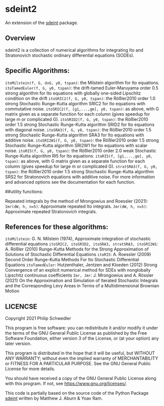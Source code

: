 # sdeint2

An extension of the [sdeint](https://github.com/mattja/sdeint) package.

## Overview
sdeint2 is a collection of numerical algorithms for integrating Ito and Stratonovich stochastic ordinary differential equations (SODEs).

## Specific Algorithms:

`itoMilstein(f, G, dxG, y0, tspan)`: the Milstein algorithm for Ito equations.
`itoTamedEuler(f, G, y0, tspan)`: the drift-tamed Euler-Maruyama order 0.5 strong algorithm for Ito equations with globally one-sided Lipschitz condition on the drift
`itoSRIC2(f, G, y0, tspan)`: the Rößler2010 order 1.0 strong Stochastic Runge-Kutta algorithm SRIC2 for Ito equations with commutative noise.
`itoSRIC2(f, [g1,...,gm], y0, tspan)`: as above, with G matrix given as a separate function for each column (gives speedup for large m or complicated G).
`itoSRID2(f, G, y0, tspan)`: the Rößler2010 order 1.5 strong Stochastic Runge-Kutta algorithm SRID2 for Ito equations with diagonal noise.
`itoSRA3(f, G, y0, tspan)`: the Rößler2010 order 1.5 strong Stochastic Runge-Kutta algorithm SRA3 for Ito equations with additive noise.
`itoSRI2W1(f, G, y0, tspan)`: the Rößler2010 order 1.5 strong Stochastic Runge-Kutta algorithm SRI2W1 for Ito equations with scalar noise.
`itoRI5(f, G, y0, tspan)`: the Rößler2010 order 2.0 weak Stochastic Runge-Kutta algorithm RI5 for Ito equations.
`itoRI5(f, [g1,...,gm], y0, tspan)`: as above, with G matrix given as a separate function for each column (gives speedup for large m or complicated G).
`stratSRA3(f, G, y0, tspan)`: the Rößler2010 order 1.5 strong Stochastic Runge-Kutta algorithm SRS2 for Stratonovich equations with additive noise.
For more information and advanced options see the documentation for each function.

##utility functions:

Repeated integrals by the method of Mrongowius and Roessler (2021):
``Imr(dW, h, n=5)``: Approximate repeated Ito integrals.
``Jmr(dW, h, n=5)``: Approximate repeated Stratonovich integrals.


## References for these algorithms:

``itoMilstein``: 
G. N. Milstein (1974), Approximate integration of stochastic differential equations
``itoSRIC2, itoSRID2, itoSRA3, stratSRA3, itoSRI2W1``: 
A. Rößler (2010) Runge-Kutta Methods for the Strong Approximation of Solutions of Stochastic Differential Equations
``itoRI5``:
A. Roessler (2009) Second Order Runge-Kutta Methods For Ito Stochastic Differential Equations
``itoTamedEuler``:
Hutzenthaler, Jentzen and Kloeden (2012) Strong Convergence of an explicit numerical method for SDEs with nonglobally Lipschitz continuous coefficients
``Imr, Jmr``:
J. Mrongowius and A. Rössler (2021) On the Approximation and Simulation of Iterated Stochastic Integrals and the Corresponding Levy Areas in Terms of a Multidimensional Brownian Motion

## LICENCSE
Copyright 2021 Philip Schwedler

This program is free software: you can redistribute it and/or modify
it under the terms of the GNU General Public License as published by
the Free Software Foundation, either version 3 of the License, or
(at your option) any later version.

This program is distributed in the hope that it will be useful,
but WITHOUT ANY WARRANTY; without even the implied warranty of
MERCHANTABILITY or FITNESS FOR A PARTICULAR PURPOSE.  See the
GNU General Public License for more details.

You should have received a copy of the GNU General Public License
along with this program.  If not, see <https://www.gnu.org/licenses/>.

This code is partially based on the source code of the Python Package
[sdeint](https://github.com/mattja/sdeint) written by Matthew J. Aburn & Yoav Ram.
